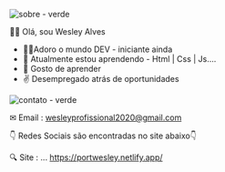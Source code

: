 
![sobre - verde](https://github.com/Wesleydo88/Wesleydo88/assets/136860867/17c92d6a-1396-49aa-ae89-27e84050a7af)

🙋‍♂️ Olá, sou Wesley Alves
- 👨‍💻Adoro o mundo DEV - iniciante ainda 
- 🌱 Atualmente estou aprendendo - Html | Css | Js....
- 📕 Gosto de aprender
- ✌️ Desempregado atrás de oportunidades
  
![contato - verde](https://github.com/Wesleydo88/Wesleydo88/assets/136860867/c8bac3ce-cb72-4fe0-afe2-a32d0bc3654e)

✉ Email : wesleyprofissional2020@gmail.com

👇 Redes Sociais são encontradas no site abaixo👇

🔍 Site : ... https://portwesley.netlify.app/

